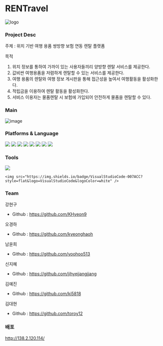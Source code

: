 # RENTravel
![logo](https://user-images.githubusercontent.com/92162623/215422658-ffd376ab-a766-4bca-8241-8af490e028b3.png)

### Project Desc
주제 : 위치 기반 여행 용품 쌍방향 보험 연동 렌탈 플랫폼 <br />

목적
1. 위치 정보를 통하여 가까이 있는 사용자들끼리 양방향 렌탈 서비스를 제공한다.
2. 값비싼 여행용품을 저렴하게 렌탈할 수 있는 서비스를 제공한다.
3. 여행 용품의 렌탈와 여행 정보 게시판을 통해 접근성을 높여서 여행활동을 활성화한다.
4. 적립금을 이용하여 렌탈 활동을 활성화한다.
5. 서비스 이용자는 물품렌탈 시 보험에 가입되어 안전하게 물품을 렌탈할 수 있다.



### Main
![image](https://user-images.githubusercontent.com/92162623/215626140-0573a739-1268-4517-b17d-3e461c31e3f1.png)


### Platforms & Language
<div>
	<img src="https://img.shields.io/badge/Java-007396?style=flat&logo=Java&logoColor=white" />
	<img src="https://img.shields.io/badge/HTML5-E34F26?style=flat&logo=HTML5&logoColor=white" />
	<img src="https://img.shields.io/badge/CSS3-1572B6?style=flat&logo=CSS3&logoColor=white" />
	<img src="https://img.shields.io/badge/BootStrap-7952B3?style=flat&logo=BootStrap&logoColor=white" />
	<img src="https://img.shields.io/badge/JavaScript-F7DF1E?style=flat&logo=JavaScript&logoColor=white" />
	<img src="https://img.shields.io/badge/Spring-6DB33F?style=flat&logo=Spring&logoColor=white" />
	<img src="https://img.shields.io/badge/MySQL-4479A1?style=flat&logo=MySQL&logoColor=white" />
	<img src="https://img.shields.io/badge/jQuery-0769AD?style=flat&logo=jQuery&logoColor=white" />
</div>

### Tools
<div>
	<img src="https://img.shields.io/badge/Eclipse-2C2255?style=flat&logo=Eclipse&logoColor=white" />

	<img src="https://img.shields.io/badge/VisualStudioCode-007ACC?style=flat&logo=VisualStudioCode&logoColor=white" />
</div>

### Team

강현구 
* Github : https://github.com/KHyeon9

오경하
* Github : https://github.com/kyeonghaoh

남윤희
* Github : https://github.com/yoohoo513

신지혜
* Github : https://github.com/jihyejjangjjang

김예진
* Github : https://github.com/ki5818

김대현
* Github : https://github.com/toroy12

### 배포
http://138.2.120.114/
